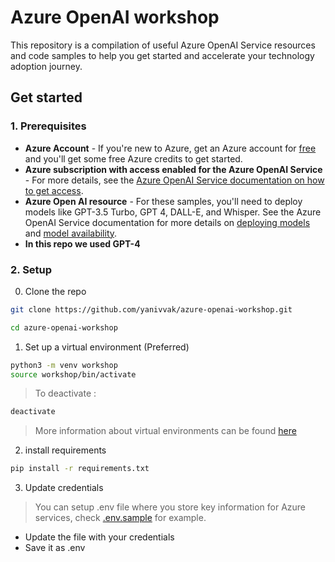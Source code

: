 # Azure OpenAI workshop
This repository is a compilation of useful Azure OpenAI Service resources and code samples to help you get started and accelerate your technology adoption journey.

## Get started
### 1. Prerequisites

- **Azure Account** - If you're new to Azure, get an Azure account for [free](https://aka.ms/free) and you'll get some free Azure credits to get started.
- **Azure subscription with access enabled for the Azure OpenAI Service** - For more details, see the [Azure OpenAI Service documentation on how to get access](https://learn.microsoft.com/azure/ai-services/openai/overview#how-do-i-get-access-to-azure-openai). 
- **Azure Open AI resource** - For these samples, you'll need to deploy models like GPT-3.5 Turbo, GPT 4, DALL-E, and Whisper. See the Azure OpenAI Service documentation for more details on [deploying models](https://learn.microsoft.com/azure/ai-services/openai/how-to/create-resource?pivots=web-portal) and [model availability](https://learn.microsoft.com/azure/ai-services/openai/concepts/models).
- **In this repo we used GPT-4**
### 2. Setup
0. Clone the repo
```bash
git clone https://github.com/yanivvak/azure-openai-workshop.git
```
```bash
cd azure-openai-workshop
```
1. Set up a virtual environment (Preferred)
```bash
python3 -m venv workshop
source workshop/bin/activate
```
> To deactivate :
```bash
deactivate
```
> More information about virtual environments can be found [here](https://docs.python.org/3/tutorial/venv.html)

2. install requirements
```bash
pip install -r requirements.txt
```
3. Update credentials

> You can setup .env file where you store key information for Azure services, check [.env.sample](./.env.sample) for example.
   - Update the file with your credentials
   - Save it as .env

